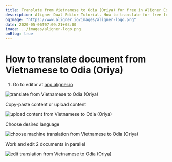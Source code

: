 ```yaml
---
title: Translate from Vietnamese to Odia (Oriya) for free in Aligner Editor
description: Aligner Dual Editor Tutorial. How to translate for free from Vietnamese to Odia (Oriya). Aligner is multilingual document management platform. 
ogImage: "https://www.aligner.io/images/aligner-logo.png"
date: 2020-05-06T07:09:21+03:00
image: ../images/aligner-logo.png
onBlog: true
---
```


# How to translate document from Vietnamese to Odia (Oriya)

1. Go to editor at [app.aligner.io](https://app.aligner.io "Aligner App web page")

![translate from Vietnamese to Odia (Oriya)](../aligner-blank-editor.png "translate from Vietnamese to Odia (Oriya)")

Copy-paste content or upload content

![upload content from Vietnamese to Odia (Oriya)](../aligner-uploaded-document.png "upload content from Vietnamese to Odia (Oriya)")

Choose desired language

![choose machine translation from Vietnamese to Odia (Oriya)](../aligner-language-dropdown.png "choose machine translation from Vietnamese to Odia (Oriya)")

Work and edit 2 documents in parallel

![edit translation from Vietnamese to Odia (Oriya)](../aligner-double-sitded-editor.png "edit translation from Vietnamese to Odia (Oriya)")

